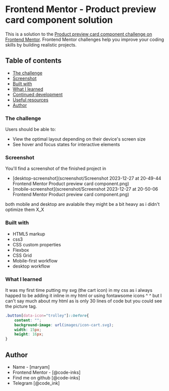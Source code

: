 # Frontend Mentor - Product preview card component solution

This is a solution to the [Product preview card component challenge on Frontend Mentor](https://www.frontendmentor.io/challenges/product-preview-card-component-GO7UmttRfa). Frontend Mentor challenges help you improve your coding skills by building realistic projects. 

## Table of contents

  - [The challenge](#the-challenge)
  - [Screenshot](#screenshot)
  - [Built with](#built-with)
  - [What I learned](#what-i-learned)
  - [Continued development](#continued-development)
  - [Useful resources](#useful-resources)
  - [Author](#author)

### The challenge

Users should be able to:

- View the optimal layout depending on their device's screen size
- See hover and focus states for interactive elements

### Screenshot

You'll find a screenshot of the finished project in 
- [desktop-screenshot](screenshot/Screenshot 2023-12-27 at 20-49-44 Frontend Mentor Product preview card component.png)
- [mobile-screenshot](screenshot/Screenshot 2023-12-27 at 20-50-06 Frontend Mentor Product preview card component.png)

both mobile and desktop are avalabile they might be a bit heavy as i didn't optimize them X_X 

### Built with

- HTML5 markup
- css3
- CSS custom properties
- Flexbox
- CSS Grid
- Mobile-first workflow
- desktop workflow

### What I learned

It was my first time putting my svg (the cart icon) in my css as i always happed to be adding it inline in my html 
or using fontawsome icons ^ ^ but I can't say much about my html as is only 30 lines of code but you could see the picture tag.

```css
.button[data-icon="trolley"]::before{
    content: "";
    background-image: url(images/icon-cart.svg);
    width: 15px;
    height: 16px;
}
```
## Author

- Name - [maryam]
- Frontend Mentor - [@code-inks]
- Find me on github [@code-inks]
- Telegram [@code_ink]